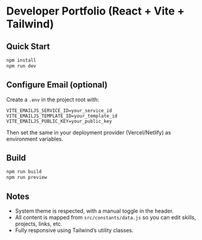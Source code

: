 # Developer Portfolio (React + Vite + Tailwind)

## Quick Start
```bash
npm install
npm run dev
```

## Configure Email (optional)
Create a `.env` in the project root with:
```
VITE_EMAILJS_SERVICE_ID=your_service_id
VITE_EMAILJS_TEMPLATE_ID=your_template_id
VITE_EMAILJS_PUBLIC_KEY=your_public_key
```
Then set the same in your deployment provider (Vercel/Netlify) as environment variables.

## Build
```bash
npm run build
npm run preview
```

## Notes
- System theme is respected, with a manual toggle in the header.
- All content is mapped from `src/constants/data.js` so you can edit skills, projects, links, etc.
- Fully responsive using Tailwind’s utility classes.

